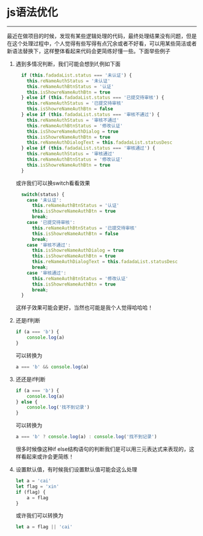 # js语法优化
---

最近在做项目的时候，发现有某些逻辑处理的代码，最终处理结果没有问题，但是在这个处理过程中，个人觉得有些写得有点冗余或者不好看，可以用某些简洁或者新语法替换下，这样整体看起来代码会更简练好懂一些。下面举些例子

1. 遇到多情况判断，我们可能会想到if,例如下面
    ```javascript
      if (this.fadadaList.status === '未认证') {
        this.reNameAuthStatus = '未认证'
        this.reNameAuthBtnStatus = '认证'
        this.isShowreNameAuthBtn = true
      } else if (this.fadadaList.status === '已提交待审核') {
        this.reNameAuthStatus = '已提交待审核'
        this.isShowreNameAuthBtn = false
      } else if (this.fadadaList.status === '审核不通过') {
        this.reNameAuthStatus = '审核不通过'
        this.reNameAuthBtnStatus = '修改认证'
        this.isShowreNameAuthDialog = true
        this.isShowreNameAuthBtn = true
        this.reNameAuthDialogText = this.fadadaList.statusDesc
      } else if (this.fadadaList.status === '审核通过') {
        this.reNameAuthStatus = '审核通过'
        this.reNameAuthBtnStatus = '修改认证'
        this.isShowreNameAuthBtn = true
      }
    ```
    或许我们可以换switch看看效果
    ```javascript
      switch(status) {
        case '未认证':
          this.reNameAuthBtnStatus = '认证'
          this.isShowreNameAuthBtn = true
          break;
        case '已提交待审核':
          this.reNameAuthBtnStatus = '已提交待审核'
          this.isShowreNameAuthBtn = false
          break;
        case '审核不通过':
          this.isShowreNameAuthDialog = true
          this.isShowreNameAuthBtn = true
          this.reNameAuthDialogText = this.fadadaList.statusDesc
          break;
        case '审核通过':
          this.reNameAuthBtnStatus = '修改认证'
          this.isShowreNameAuthBtn = true
          break;
      }
    ```
    这样子效果可能会更好，当然也可能是我个人觉得哈哈哈！

2. 还是if判断
	```javascript
	if (a === 'b') {
		console.log(a)
	}
	```
	可以转换为
	```javascript
	a === 'b' && console.log(a)
	```

3. 还还是if判断
	```javascript
	if (a === 'b') {
		console.log(a)
	} else {
		console.log('找不到记录')
	}
	```
	可以转换为
	```javascript
	a === 'b' ? console.log(a) : console.log('找不到记录')
	```
	很多时候像这种if else结构语句的判断我们是可以用三元表达式来表现的，这样看起来或许会更简练！

4. 设置默认值，有时候我们设置默认值可能会这么处理
	```javascript
	let a = 'cai'
	let flag = 'xin'
	if (flag) {
		a = flag
	}
	```
	或许我们可以转换为
	```javascript
	let a = flag || 'cai'
	```